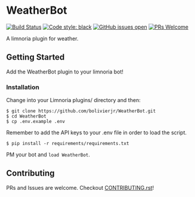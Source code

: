 # WeatherBot
[![Build Status](https://travis-ci.org/bolivierjr/WeatherBot.svg?branch=master)](https://travis-ci.org/bolivierjr/WeatherBot)
[![Code style: black](https://img.shields.io/badge/code%20style-black-000000.svg)](https://github.com/ambv/black)
[![GitHub issues open](https://img.shields.io/github/issues/network-tools/shconfparser.svg)](https://github.com/bolivierjr/WeatherBot/issues)
[![PRs Welcome](https://img.shields.io/badge/PRs-welcome-brightgreen.svg)](https://github.com/bolivierjr/WeatherBot/pulls)


A limnoria plugin for weather.

## Getting Started
Add the WeatherBot plugin to your limnoria bot!

### Installation
Change into your Limnoria plugins/ directory and then:

```
$ git clone https://github.com/bolivierjr/WeatherBot.git
$ cd WeatherBot
$ cp .env.example .env
```

Remember to add the API keys to your .env file in order to load the script.

`$ pip install -r requirements/requirements.txt`

PM your bot and `load WeatherBot`.

## Contributing
PRs and Issues are welcome.
Checkout [CONTRIBUTING.rst](https://github.com/bolivierjr/WeatherBot/CONTRIBUTING.rst)!
